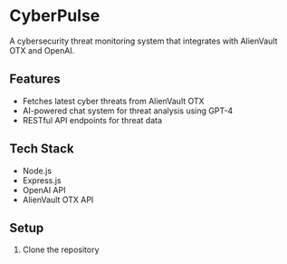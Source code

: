# CyberPulse

A cybersecurity threat monitoring system that integrates with AlienVault OTX and OpenAI.

## Features
- Fetches latest cyber threats from AlienVault OTX
- AI-powered chat system for threat analysis using GPT-4
- RESTful API endpoints for threat data

## Tech Stack
- Node.js
- Express.js
- OpenAI API
- AlienVault OTX API

## Setup
1. Clone the repository 